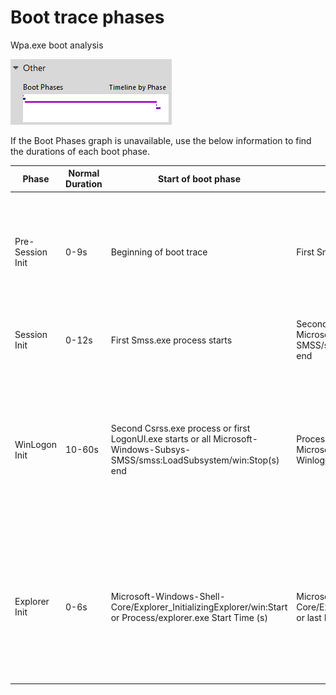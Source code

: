 # Boot trace phases

Wpa.exe boot analysis

![WPA Boot Phases](bootphasegraph.png)

If the Boot Phases graph is unavailable, use the below information to find the durations of each boot phase.

|       **Phase**      | **Normal Duration** | **Start of boot phase** | **End of boot phase** | **Notes** |
| ---------------------|---------------------|-------------------------|-----------------------|-----------|
| Pre-Session Init     | 0-9s | Beginning of boot trace | First Smss.exe process starts [smss](smss1.png) | This boot phase starts after the BIOS/UEFI ends and the kernel loads. This phase should only take low single digit seconds to complete. |
| Session Init         | 0-12s | First Smss.exe process starts | Second Csrss.exe process starts or all Microsoft-Windows-Subsys-SMSS/smss:LoadSubsystem/win:Stop(s) end | This phase should only take single digit seconds to complete. |
| WinLogon Init        | 10-60s | Second Csrss.exe process or first LogonUI.exe starts or all Microsoft-Windows-Subsys-SMSS/smss:LoadSubsystem/win:Stop(s) end | Process/explorer.exe Start Time (s) or Microsoft-Windows-Winlogon/UserShellLaunch/win:Info | This is usually the longest of the boot phases as it encapsulates the starting of sessions, services and any Group Policies/scripts. A performant mean time for this boot phase is ~30 seconds. |
| Explorer Init        | 0-6s | Microsoft-Windows-Shell-Core/Explorer_InitializingExplorer/win:Start or Process/explorer.exe Start Time (s) | Microsoft-Windows-Shell-Core/Explorer_InitializingExplorer/win:Stop or last LogonUI.exe process ends | This boot phase starts after a user has logged on the machine. The shell(Explorer) and any startup applications start in this phase. This phase should only take single digit seconds to complete. |
